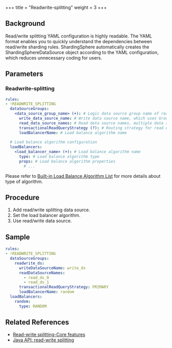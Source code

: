 +++
title = "Readwrite-splitting"
weight = 3
+++

## Background
Read/write splitting YAML configuration is highly readable. The YAML format enables you to quickly understand the dependencies between read/write sharding rules. ShardingSphere automatically creates the ShardingSphereDataSource object according to the YAML configuration, which reduces unnecessary coding for users.

## Parameters

### Readwrite-splitting

```yaml
rules:
- !READWRITE_SPLITTING
  dataSourceGroups:
    <data_source_group_name> (+): # Logic data source group name of readwrite-splitting, which uses Groovy's Row Value Expressions SPI implementation to parse by default
      write_data_source_name: # Write data source name, which uses Groovy's Row Value Expressions SPI implementation to parse by default
      read_data_source_names: # Read data source names, multiple data source names separated with comma, which uses Groovy's Row Value Expressions SPI implementation to parse by default
      transactionalReadQueryStrategy (?): # Routing strategy for read query within a transaction, values include: PRIMARY (to primary), FIXED (to fixed data source), DYNAMIC (to any data source), default value: PRIMARY, **Note: `FIXED` and `DYNAMIC` require a database that supports strong primary-replica synchronization, such as openGauss.**
      loadBalancerName: # Load balance algorithm name
  
  # Load balance algorithm configuration
  loadBalancers:
    <load_balancer_name> (+): # Load balance algorithm name
      type: # Load balance algorithm type
      props: # Load balance algorithm properties
        # ...
```

Please refer to [Built-in Load Balance Algorithm List](/en/user-manual/common-config/builtin-algorithm/load-balance) for more details about type of algorithm.

## Procedure
1. Add read/write splitting data source.
2. Set the load balancer algorithm.
3. Use read/write data source.

## Sample
```yaml
rules:
- !READWRITE_SPLITTING
  dataSourceGroups:
    readwrite_ds:
      writeDataSourceName: write_ds
      readDataSourceNames:
        - read_ds_0
        - read_ds_1
      transactionalReadQueryStrategy: PRIMARY
      loadBalancerName: random
  loadBalancers:
    random:
      type: RANDOM
```

## Related References

- [Read-write splitting-Core features](/en/features/readwrite-splitting/)
- [Java API: read-write splitting](/en/user-manual/shardingsphere-jdbc/java-api/rules/readwrite-splitting/)
